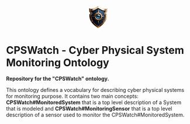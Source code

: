 <div style="text-align: center">

<img src="assets/Logo.png" alt="TEC-Toolkit Logo" width=10% />

</div>

# CPSWatch - Cyber Physical System Monitoring Ontology
**Repository for the "CPSWatch" ontology.**

This ontology defines a vocabulary for describing cyber physical systems for monitoring purpose. It contains two main concepts: **CPSWatch#MonitoredSystem** that is a top level description of a System that is modeled and **CPSWatch#MonitoringSensor** that is a top level description of a sensor used to monitor the CPSWatch#MonitoredSystem.
